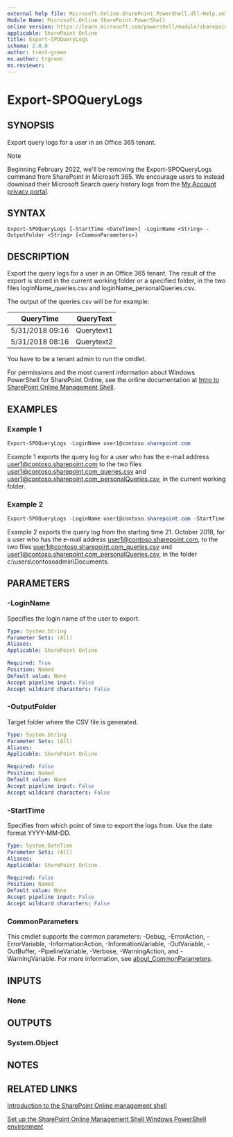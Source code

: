 ```yaml
---
external help file: Microsoft.Online.SharePoint.PowerShell.dll-Help.xml
Module Name: Microsoft.Online.SharePoint.PowerShell
online version: https://learn.microsoft.com/powershell/module/sharepoint-online/export-spoquerylogs
applicable: SharePoint Online
title: Export-SPOQueryLogs
schema: 2.0.0
author: trent-green
ms.author: trgreen
ms.reviewer:
---
```



# Export-SPOQueryLogs

## SYNOPSIS

Export query logs for a user in an Office 365 tenant.

> [!NOTE]
> Beginning February 2022, we'll be removing the Export-SPOQueryLogs command from SharePoint in Microsoft 365. We encourage users to instead download their Microsoft Search query history logs from the [My Account privacy portal](https://myaccount.microsoft.com/settingsandprivacy/privacy).

## SYNTAX

```
Export-SPOQueryLogs [-StartTime <DateTime>] -LoginName <String> -OutputFolder <String> [<CommonParameters>]
```

## DESCRIPTION

Export the query logs for a user in an Office 365 tenant. The result of the export is stored in the current working folder or a specified folder, in the two files loginName_queries.csv and loginName_personalQueries.csv.

The output of the queries.csv will be for example:

| QueryTime  |  QueryText |
| ------------- | ------------- |
| 5/31/2018 09:16 | Querytext1  |
| 5/31/2018 08:16  | Querytext2  |

You have to be a tenant admin to run the cmdlet.

For permissions and the most current information about Windows PowerShell for SharePoint Online, see the online documentation at [Intro to SharePoint Online Management Shell](/powershell/sharepoint/sharepoint-online/introduction-sharepoint-online-management-shell).

## EXAMPLES

### Example 1

```powershell
Export-SPOQueryLogs -LoginName user1@contoso.sharepoint.com
```

Example 1 exports the query log for a user who has the e-mail address user1@contoso.sharepoint.com to the two files user1@contoso.sharepoint.com_queries.csv and user1@contoso.sharepoint.com_personalQueries.csv, in the current working folder.

### Example 2

```powershell
Export-SPOQueryLogs -LoginName user1@contoso.sharepoint.com -StartTime "2018-10-21" -OutputFolder "c:\users\contosoadmin\Documents"
```

Example 2 exports the query log from the starting time 21. October 2018, for a user who has the e-mail address user1@contoso.sharepoint.com, to the two files user1@contoso.sharepoint.com_queries.csv and user1@contoso.sharepoint.com_personalQueries.csv, in the folder c:\users\contosoadmin\Documents.

## PARAMETERS

### -LoginName

Specifies the login name of the user to export.

```yaml
Type: System.String
Parameter Sets: (All)
Aliases:
Applicable: SharePoint Online

Required: True
Position: Named
Default value: None
Accept pipeline input: False
Accept wildcard characters: False
```

### -OutputFolder

Target folder where the CSV file is generated.

```yaml
Type: System.String
Parameter Sets: (All)
Aliases:
Applicable: SharePoint Online

Required: False
Position: Named
Default value: None
Accept pipeline input: False
Accept wildcard characters: False
```

### -StartTime

Specifies from which point of time to export the logs from. Use the date format YYYY-MM-DD.

```yaml
Type: System.DateTime
Parameter Sets: (All)
Aliases:
Applicable: SharePoint Online

Required: False
Position: Named
Default value: None
Accept pipeline input: False
Accept wildcard characters: False
```

### CommonParameters

This cmdlet supports the common parameters: -Debug, -ErrorAction, -ErrorVariable, -InformationAction, -InformationVariable, -OutVariable, -OutBuffer, -PipelineVariable, -Verbose, -WarningAction, and -WarningVariable.
For more information, see [about_CommonParameters](https://go.microsoft.com/fwlink/?LinkID=113216).

## INPUTS

### None

## OUTPUTS

### System.Object

## NOTES

## RELATED LINKS

[Introduction to the SharePoint Online management shell](/powershell/sharepoint/sharepoint-online/introduction-sharepoint-online-management-shell)

[Set up the SharePoint Online Management Shell Windows PowerShell environment](/powershell/sharepoint/sharepoint-online/connect-sharepoint-online)
